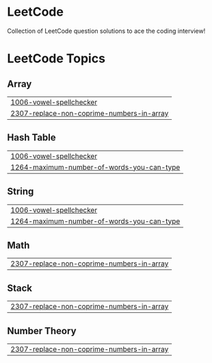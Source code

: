 # LeetCode
Collection of LeetCode question solutions to ace the coding interview!

<!---LeetCode Topics Start-->
# LeetCode Topics
## Array
|  |
| ------- |
| [1006-vowel-spellchecker](https://github.com/adi2710/LeetCode/tree/master/1006-vowel-spellchecker) |
| [2307-replace-non-coprime-numbers-in-array](https://github.com/adi2710/LeetCode/tree/master/2307-replace-non-coprime-numbers-in-array) |
## Hash Table
|  |
| ------- |
| [1006-vowel-spellchecker](https://github.com/adi2710/LeetCode/tree/master/1006-vowel-spellchecker) |
| [1264-maximum-number-of-words-you-can-type](https://github.com/adi2710/LeetCode/tree/master/1264-maximum-number-of-words-you-can-type) |
## String
|  |
| ------- |
| [1006-vowel-spellchecker](https://github.com/adi2710/LeetCode/tree/master/1006-vowel-spellchecker) |
| [1264-maximum-number-of-words-you-can-type](https://github.com/adi2710/LeetCode/tree/master/1264-maximum-number-of-words-you-can-type) |
## Math
|  |
| ------- |
| [2307-replace-non-coprime-numbers-in-array](https://github.com/adi2710/LeetCode/tree/master/2307-replace-non-coprime-numbers-in-array) |
## Stack
|  |
| ------- |
| [2307-replace-non-coprime-numbers-in-array](https://github.com/adi2710/LeetCode/tree/master/2307-replace-non-coprime-numbers-in-array) |
## Number Theory
|  |
| ------- |
| [2307-replace-non-coprime-numbers-in-array](https://github.com/adi2710/LeetCode/tree/master/2307-replace-non-coprime-numbers-in-array) |
<!---LeetCode Topics End-->